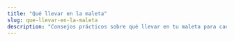 ```yaml
---
title: "Qué llevar en la maleta"
slug: que-llevar-en-la-maleta
description: "Consejos prácticos sobre qué llevar en tu maleta para cada tipo de viaje, desde aventuras solitarias hasta escapadas románticas."
---
```




